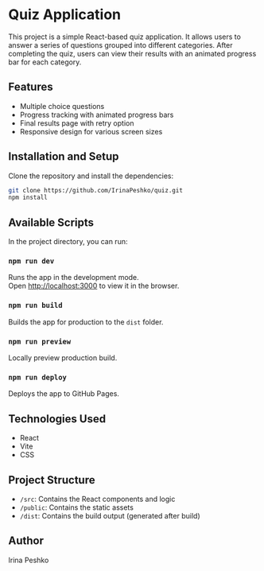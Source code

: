 # Quiz Application

This project is a simple React-based quiz application. It allows users to answer a series of questions grouped into different categories. After completing the quiz, users can view their results with an animated progress bar for each category.

## Features

- Multiple choice questions
- Progress tracking with animated progress bars
- Final results page with retry option
- Responsive design for various screen sizes

## Installation and Setup

Clone the repository and install the dependencies:

```bash
git clone https://github.com/IrinaPeshko/quiz.git
npm install
```

## Available Scripts

In the project directory, you can run:

### `npm run dev`

Runs the app in the development mode.\
Open [http://localhost:3000](http://localhost:3000) to view it in the browser.

### `npm run build`

Builds the app for production to the `dist` folder.

### `npm run preview`

Locally preview production build.

### `npm run deploy`

Deploys the app to GitHub Pages.

## Technologies Used

- React
- Vite
- CSS

## Project Structure

- `/src`: Contains the React components and logic
- `/public`: Contains the static assets
- `/dist`: Contains the build output (generated after build)

## Author

Irina Peshko
